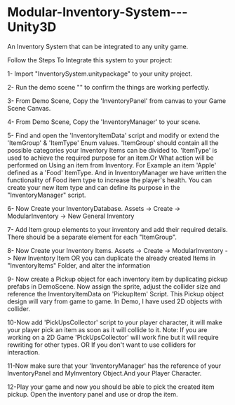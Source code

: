 # Modular-Inventory-System---Unity3D
An Inventory System that can be integrated to any unity game.


Follow the Steps To Integrate this system to your project:

1- Import "InventorySystem.unitypackage" to your unity project.

2- Run the demo scene "" to confirm the things are working perfectly.

3- From Demo Scene, Copy the 'InventoryPanel' from canvas to your Game Scene Canvas.

4- From Demo Scene, Copy the 'InventoryManager' to your scene.

5- Find and open the 'InventoryItemData' script and modify or extend the 'ItemGroup' & 'ItemType' Enum values.
   'ItemGroup' should contain all the possible categories your Inventory Items can be divided to.
   'ItemType' is used to achieve the required purpose for an item.Or What action will be performed on Using an item from Inventory.
    For Example an item 'Apple' defined as a 'Food' ItemType. And in InventoryManager we have written the functionality of Food item type 
    to increase the player's health. You can create your new item type and can define its purpose in the "InventoryManager" script.
    
6- Now Create your InventoryDatabase. Assets -> Create -> ModularInventory -> New General Inventory

7- Add Item group elements to your inventory and add their required details. There should be a separate element for each "ItemGroup".

8- Now Create your Inventory Items. Assets -> Create -> ModularInventory -> New Inventory Item
    OR you can duplicate the already created Items in "InventoryItems" Folder, and alter the information
    
9- Now create a Pickup object for each inventory item by duplicating pickup prefabs in DemoScene. 
   Now assign the sprite, adjust the collider size and reference the InventoryItemData on 'PickupItem' Script.
   This Pickup object design will vary from game to game. In Demo, I have used 2D objects with collider.
   
10-Now add 'PickUpsCollector' script to your player character, it will make your player pick an item as soon as it will collide to it.
   Note: If you are working on a 2D Game 'PickUpsCollector' will work fine but it will require rewriting for other types. 
         OR If you don't want to use colliders for interaction.
         
11-Now make sure that your 'InventoryManager' has the reference of your InventoryPanel and MyInventory Object.And your Player Character.

12-Play your game and now you should be able to pick the created item pickup. Open the inventory panel and use or drop the item. 
  
